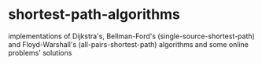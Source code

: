 # shortest-path-algorithms
implementations of Dijkstra's, Bellman-Ford's (single-source-shortest-path) and Floyd-Warshall's (all-pairs-shortest-path) algorithms and some online problems' solutions

